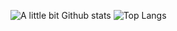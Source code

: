 ![A little bit Github stats](https://github-readme-stats.vercel.app/api?username=delibash&show_icons=true&theme=default&count_private=true)
![Top Langs](https://github-readme-stats.vercel.app/api/top-langs/?username=delibash&layout=compact)

